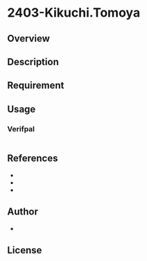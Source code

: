 # 2403-Kikuchi.Tomoya

## Overview


## Description



## Requirement



## Usage

### Verifpal

```

```


## References

- []()
- []()
- []()

## Author
- []()

## License
